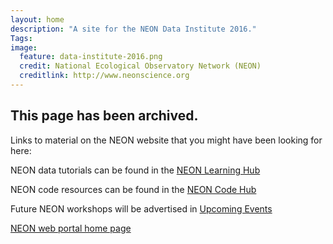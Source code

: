 ```yaml
---
layout: home
description: "A site for the NEON Data Institute 2016."
Tags:
image:
  feature: data-institute-2016.png
  credit: National Ecological Observatory Network (NEON)
  creditlink: http://www.neonscience.org
---
```



## This page has been archived.

Links to material on the NEON website that you might have been looking for here:

NEON data tutorials can be found in the <a href="https://www.neonscience.org/resources/learning-hub/tutorials" target="_blank">NEON Learning Hub</a>

NEON code resources can be found in the <a href="https://www.neonscience.org/resources/code-hub" target="_blank">NEON Code Hub</a>

Future NEON workshops will be advertised in <a href="https://www.neonscience.org/get-involved/upcoming-events" target="_blank">Upcoming Events</a>

<a href="https://www.neonscience.org" target="_blank">NEON web portal home page</a>
